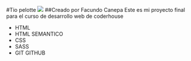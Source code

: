 #Tio pelotte 
![](https://scontent.frcu4-1.fna.fbcdn.net/v/t39.30808-6/301987248_461868559289522_1989401773932067998_n.png?_nc_cat=108&ccb=1-7&_nc_sid=09cbfe&_nc_eui2=AeGr1t97JtWWsi8hLw41ax36Zka94wV8huVmRr3jBXyG5XwW1i8K_Xoyuh6pt4MyYsR2SVP0-9fWSFxrg18hBRBS&_nc_ohc=jPfyXXOL9mgAX_TOEAM&_nc_ht=scontent.frcu4-1.fna&oh=00_AfAl3zdflJrWTBhhLDiz2Qn9uYOM86I0cm2NFRtZgMX62g&oe=649CDA9F)
##Creado por Facundo Canepa
Este es mi proyecto final para el curso de desarrollo web de coderhouse 
- HTML
- HTML SEMANTICO
- CSS
-  SASS
- GIT GITHUB

